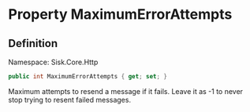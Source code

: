 # Property MaximumErrorAttempts

## Definition
Namespace: Sisk.Core.Http

```csharp
public int MaximumErrorAttempts { get; set; }
```

Maximum attempts to resend a message if it fails. Leave it as -1 to never stop trying to resent failed messages.


